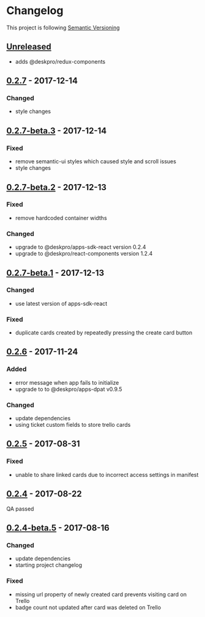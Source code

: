 # Changelog

This project is following [Semantic Versioning](http://semver.org)

## [Unreleased][]

 - adds @deskpro/redux-components

## [0.2.7][] - 2017-12-14

### Changed 
 - style changes

## [0.2.7-beta.3][] - 2017-12-14

### Fixed 
 - remove semantic-ui styles which caused style and scroll issues
 - style changes

## [0.2.7-beta.2][] - 2017-12-13

### Fixed 
 - remove hardcoded container widths 

### Changed 

 - upgrade to @deskpro/apps-sdk-react version 0.2.4
 - upgrade to @deskpro/react-components version 1.2.4 

## [0.2.7-beta.1][] - 2017-12-13

### Changed
 - use latest version of apps-sdk-react

### Fixed 
 - duplicate cards created by repeatedly pressing the create card button 


## [0.2.6][] - 2017-11-24

### Added

 - error message when app fails to initialize
 - upgrade to to @deskpro/apps-dpat v0.9.5 

### Changed
 - update dependencies
 - using ticket custom fields to store trello cards
 
## [0.2.5][] - 2017-08-31

### Fixed 
 - unable to share linked cards due to incorrect access settings in manifest
 
## [0.2.4][] - 2017-08-22

QA passed

## [0.2.4-beta.5][] - 2017-08-16

### Changed
 - update dependencies
 - starting project changelog
 
### Fixed 
 - missing url property of newly created card prevents visiting card on Trello
 - badge count not updated after card was deleted on Trello



[Unreleased]: https://github.com/DeskproApps/trello/compare/v0.2.7...HEAD
[0.2.7]: https://github.com/DeskproApps/trello/compare/v0.2.7-beta.3...v0.2.7
[0.2.7-beta.3]: https://github.com/DeskproApps/trello/compare/v0.2.7-beta.2...v0.2.7-beta.3
[0.2.7-beta.2]: https://github.com/DeskproApps/trello/compare/v0.2.7-beta.1...v0.2.7-beta.2
[0.2.7-beta.1]: https://github.com/DeskproApps/trello/compare/v0.2.6...v0.2.7-beta.1
[0.2.6]: https://github.com/DeskproApps/trello/compare/v0.2.5...v0.2.6
[0.2.5]: https://github.com/DeskproApps/trello/compare/v0.2.4...v0.2.5
[0.2.4]: https://github.com/DeskproApps/trello/compare/v0.2.4-beta.5...v0.2.4
[0.2.4-beta.5]: https://github.com/DeskproApps/trello/tree/v0.2.4-beta.5